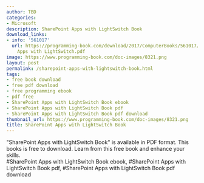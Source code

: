 ```yaml
---
author: TBD
categories:
- Microsoft
description: SharePoint Apps with LightSwitch Book
download_links:
- info: '561017'
  url: https://programming-book.com/download/2017/ComputerBooks/561017/SharePoint
    Apps with LightSwitch.pdf
image: https://www.programming-book.com/doc-images/8321.png
layout: post
permalink: /sharepoint-apps-with-lightswitch-book.html
tags:
- free book download
- free pdf download
- free programming ebook
- pdf free
- SharePoint Apps with LightSwitch Book ebook
- SharePoint Apps with LightSwitch Book pdf
- SharePoint Apps with LightSwitch Book pdf download
thumbnail_url: https://www.programming-book.com/doc-images/8321.png
title: SharePoint Apps with LightSwitch Book
---
```


 
<div class="item-desc text-justify">
  "SharePoint Apps with LightSwitch Book" is available in PDF format. This books is free to download. Learn from this free book and enhance your skills.
  <br>
  #SharePoint Apps with LightSwitch Book ebook, #SharePoint Apps with LightSwitch Book pdf, #SharePoint Apps with LightSwitch Book pdf download
</div>